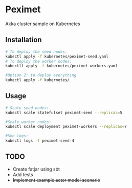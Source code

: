 # Peximet
Akka cluster sample on Kubernetes


## Installation
```sh
# To deploy the seed nodes:
kubectl apply -f kubernetes/peximet-seed.yaml
# To deploy the worker nodes:
kubectll apply -f kubernetes/peximet-workers.yaml

#Option 2: to deploy everything
kubectl apply -f kubernetes/
```

## Usage
```sh
# Scale seed nodes:
kubectl scale statefulset peximet-seed --replicas=5

#Scale worker nodes:
kubectl scale deployment peximet-workers --replicas=7

#See logs:
kubectl logs -f peximet-seed-4
```

## TODO
 - Create fatjar using sbt
 - Add tests
 - ~~Implement example actor model scenario~~
